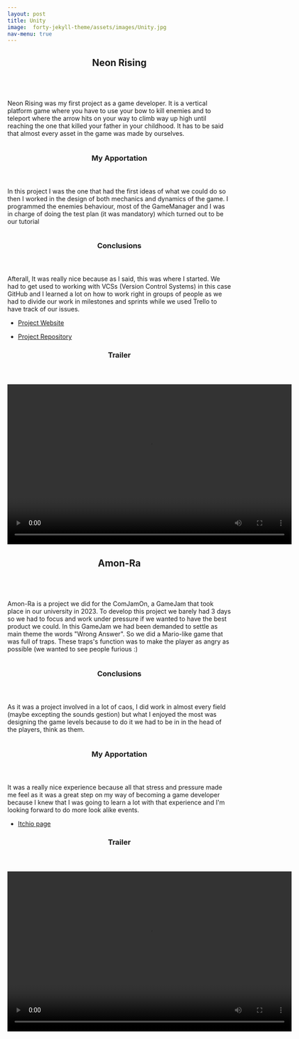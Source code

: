 ```yaml
---
layout: post
title: Unity
image:  forty-jekyll-theme/assets/images/Unity.jpg
nav-menu: true
---
```


<!-- NeonRising -->
<div id="main">
    <!-- One -->
    <section id= "one">
                 <center>
                    <header class="major" data-position="center center">
                        <h2>Neon Rising</h2>
                    </header>
                 </center>
    </section>      
    <section id="two" class="spotlights">
        <section>
            <a class="image">
                <img src="forty-jekyll-theme/assets/images/NeonRising04.jpeg" alt="" data-position="left center"/>
            </a>
            <div class="content">
                <div class="inner">
                    <p>Neon Rising was my first project as a game developer. It is a vertical platform game where you have to use your bow to kill enemies and to teleport where the arrow hits on your way to climb way up high until reaching the one that killed your father in your childhood. It has to be said that almost every asset in the game was made by ourselves. </p>
                </div>
            </div>
        </section>
        <section>
            <a class="image">
                <img src="forty-jekyll-theme/assets/images/NeonRising02.jpeg" alt="" data-position="top center" />
            </a>
            <div class="content">
                <div class="inner">
                    <header class="major">
                        <h3>My Apportation</h3>
                    </header>
                    <p>In this project I was the one that had the first ideas of what we could do so then I worked in the design of both mechanics and dynamics of the game. I programmed the enemies behaviour, most of the GameManager and I was in charge of doing the test plan (it was mandatory) which turned out to be our tutorial</p>
                </div>
            </div>
        </section>
         <section>
            <a class="image">
                <img src="forty-jekyll-theme/assets/images/NeonRising01.jpeg" alt="" data-position="top center" />
            </a>
            <div class="content">
                <div class="inner">
                    <header class="major">
                        <h3>Conclusions</h3>
                    </header>
                    <p>Afterall, It was really nice because as I said, this was where I started. We had to get used to working with VCSs (Version Control Systems) in this case GitHub and I learned a lot on how to work right in groups of people as we had to divide our work in milestones and sprints while we used Trello to have track of our issues.  </p>
                </div>
            </div>
        </section>
        <section>
            <ul class="actions">
                <li><a href="https://sjulvez.wixsite.com/-neonrising" class="button">Project Website</a></li>
            </ul> 
            <ul class="actions">
                <li><a href="https://github.com/Proyectos1-FDI-UCM/c2022-Grupo06" class="button">Project Repository</a></li>
            </ul> 
        </section>
    </section>

</div>


<div id="main" class="alt">
    <!-- Two -->
    <section id="two">
        <div class="inner">
            <center>
            <header class="major" data-position="center center">
                <h3>Trailer</h3>
            </header>
            </center>
            <center>
                <video width="640" height="360" controls>
                    <source src="forty-jekyll-theme/assets/images/TrailerNeonRising.mp4" type="video/mp4">
                </video>
            </center>
        </div>
    </section>

</div>

<!-- Amon-Ra -->
<div id="main">
    <!-- One -->
    <section id= "one">
                 <center>
                    <header class="major" data-position="center center">
                        <h2>Amon-Ra</h2>
                    </header>
                 </center>
    </section>      
    <section id="two" class="spotlights">
        <section>
            <a class="image">
                <img src="forty-jekyll-theme/assets/images/Amon-Ra.png" alt="" data-position="left center"/>
            </a>
            <div class="content">
                <div class="inner">
                    <p>Amon-Ra is a project we did for the ComJamOn, a GameJam that took place in our university in 2023. To develop this project we barely had 3 days so we had to focus and work under pressure if we wanted to have the best product we could. In this GameJam we had been demanded to settle as main theme the words "Wrong Answer". So we did a Mario-like game that was full of traps. These traps's function was to make the player as angry as possible (we wanted to see people furious :) </p>
                </div>
            </div>
        </section>
        <section>
            <a class="image">
                <img src="forty-jekyll-theme/assets/images/AmonRa1.png" alt="" data-position="top center" />
            </a>
            <div class="content">
                <div class="inner">
                    <header class="major">
                        <h3>Conclusions</h3>
                    </header>
                    <p>As it was a project involved in a lot of caos, I did work in almost every field (maybe excepting the sounds gestion) but what I enjoyed the most was designing the game levels because to do it we had to be in in the head of the players, think as them.</p>
                </div>
            </div>
        </section>
         <section>
            <a class="image">
                <img src="forty-jekyll-theme/assets/images/AmonRa2.png" alt="" data-position="top center" />
            </a>
            <div class="content">
                <div class="inner">
                    <header class="major">
                        <h3>My Apportation</h3>
                    </header>
                    <p>It was a really nice experience because all that stress and pressure made me feel as it was a great step on my way of becoming a game developer because I knew that I was going to learn a lot with that experience and I'm looking forward to do more look alike events.</p>
                </div>
            </div>
        </section>
        <section>
            <ul class="actions">
                <li><a href="https://yiwangqiu.itch.io/amon-ra" class="button">Itchio page</a></li>
            </ul> 
        </section>
    </section>

</div>


<div id="main" class="alt">
    <!-- Two -->
    <section id="two">
        <div class="inner">
            <center>
            <header class="major" data-position="center center">
                <h3>Trailer</h3>
            </header>
            </center>
            <center>
                <video width="640" height="360" controls>
                    <source src="forty-jekyll-theme/assets/images/Trailer.mp4" type="video/mp4">
                </video>
            </center>
        </div>
    </section>

</div>

